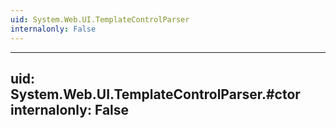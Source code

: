 ```yaml
---
uid: System.Web.UI.TemplateControlParser
internalonly: False
---
```


---
uid: System.Web.UI.TemplateControlParser.#ctor
internalonly: False
---
